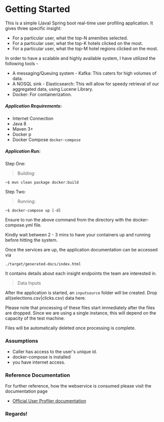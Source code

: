 # Getting Started

This is a simple (Java) Spring boot real-time user profiling application. It gives three specific insight:
- For a particular user, what the top-N amenities selected.
- For a particular user, what the top-K hotels clicked on the most.
- For a particular user, what the top-M hotel regions clicked on the most.

In order to have a scalable and highly available system, I have utilized the following tools -

- A messaging/Queuing system - Kafka: This caters for high volumes of data.
- A NOSQL sink - Elasticsearch: This will allow for speedy retrieval of our aggregated data, using Lucene Library. 
- Docker: For containerization.

##### Application Requirements:
- Internet Connection
- Java 8
- Maven 3+
- Docker p
- Docker Compose `docker-compose`

##### Application Run:
Step One:
> Building:
```
~$ mvn clean package docker:build
```
Step Two:
> Running:
```
~$ docker-compose up [-d]
```
Ensure to run the above command from the directory with the docker-compose.yml file. 

Kindly wait between 2 - 3 mins to have your containers up and running before hitting the system. 

Once the services are up, the application documentation can be accessed via

`./target/generated-docs/index.html`

It contains details about each insight endpoints the team are interested in.

> Data Inputs

After the application is started, an `inputsource` folder will be created. Drop all(selections.csv|clicks.csv) data here.

Please note that processing of these files start immediately after the files are dropped. Since we are using a single instance, 
this will depend on the capacity of the test machine.

Files will be automatically deleted once processing is complete.



### Assumptions
- Caller has access to the user's unique id.
- docker-compose is installed
- you have internet access.

### Reference Documentation
For further reference, how the webservice is consumed please visit the documentation page

* [Official User Profiler documentation](./target/guides/index.html)

###   Regards!
